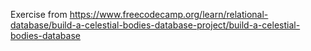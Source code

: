 Exercise from https://www.freecodecamp.org/learn/relational-database/build-a-celestial-bodies-database-project/build-a-celestial-bodies-database